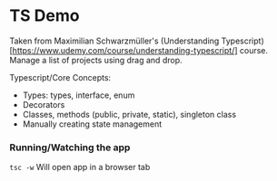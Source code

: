 # TS Demo
Taken from Maximilian Schwarzmüller's (Understanding Typescript)[https://www.udemy.com/course/understanding-typescript/] course. Manage a list of projects using drag and drop.

Typescript/Core Concepts:
- Types: types, interface, enum
- Decorators
- Classes, methods (public, private, static), singleton class
- Manually creating state management

### Running/Watching the app
`tsc -w`
Will open app in a browser tab
